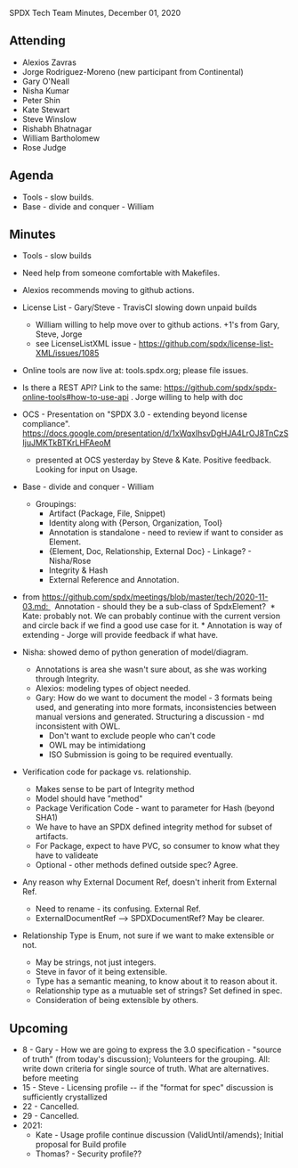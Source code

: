SPDX Tech Team Minutes, December 01, 2020

## Attending
* Alexios Zavras
* Jorge Rodriguez-Moreno (new participant from Continental)
* Gary O'Neall
* Nisha Kumar
* Peter Shin
* Kate Stewart
* Steve Winslow
* Rishabh Bhatnagar
* William Bartholomew
* Rose Judge

## Agenda
*  Tools - slow builds.  
*  Base - divide and conquer - William

## Minutes

* Tools - slow builds
* Need help from someone comfortable with Makefiles.
* Alexios recommends moving to github actions.
* License List - Gary/Steve - TravisCI slowing down unpaid builds
   * William willing to help move over to github actions.    +1's from Gary, Steve, Jorge
   * see LicenseListXML issue - https://github.com/spdx/license-list-XML/issues/1085
* Online tools are now live at:  tools.spdx.org;  please file issues. 
* Is there a REST API?   Link to the same: https://github.com/spdx/spdx-online-tools#how-to-use-api . Jorge willing to help with doc

* OCS - Presentation on "SPDX 3.0 - extending beyond license compliance".  https://docs.google.com/presentation/d/1xWqxIhsvDgHJA4LrOJ8TnCzSIjuJMKTkBTKrLHFAeoM
    * presented at OCS yesterday by Steve & Kate.   Positive feedback.   Looking for input on Usage.


* Base - divide and conquer - William
   * Groupings: 
       * Artifact (Package, File, Snippet) 
       * Identity along with {Person, Organization, Tool}
       * Annotation is standalone - need to review if want to consider as Element.
        * {Element,  Doc, Relationship, External Doc} - Linkage?  - Nisha/Rose 
        * Integrity & Hash
        * External Reference and Annotation.

* from https://github.com/spdx/meetings/blob/master/tech/2020-11-03.md:   Annotation - should they be a sub-class of SpdxElement? 
         * Kate: probably not. We can probably continue with the current version and circle back if we find a good use case for it.
        * Annotation is way of extending - Jorge will provide feedback if what have.

       
* Nisha: showed demo of python generation of model/diagram.    
   * Annotations is area she wasn't sure about, as she was working through Integrity.
   * Alexios:  modeling types of object needed.
   * Gary: How do we want to document the model - 3 formats being used, and generating into more formats,  inconsistencies between manual versions and generated.   Structuring a discussion - md inconsistent with OWL. 
     * Don't want to exclude people who can't code
     * OWL may be intimidationg
     * ISO Submission is going to be required eventually.
     
* Verification code for package vs. relationship. 
   * Makes sense to be part of Integrity method
   * Model should have "method"
   * Package Verification Code - want to parameter for Hash (beyond SHA1)
   * We have to have an SPDX defined integrity method for subset of artifacts. 
   * For Package,  expect to have PVC, so consumer to know what they have to valideate
   * Optional - other methods defined outside spec?    Agree.
   
* Any reason why External Document Ref, doesn't inherit from External Ref.
   * Need to rename - its confusing.    External Ref.
   * ExternalDocumentRef --> SPDXDocumentRef?   May be clearer.  
   
* Relationship Type is Enum,  not sure if we want to make extensible or not. 
    * May be strings, not just integers.
    * Steve in favor of it being extensible.
    * Type has a semantic meaning, to know about it to reason about it.
    * Relationship type as a mutuable set of strings?   Set defined in spec. 
    * Consideration of being extensible by others.

## Upcoming
* 8 - Gary - How we are going to express the 3.0 specification  - "source of truth"  (from today's discussion);  Volunteers for the grouping.   All: write down criteria for single source of truth.  What are alternatives.  before meeting
* 15 - Steve - Licensing profile -- if the "format for spec" discussion is sufficiently crystallized
* 22 - Cancelled.
* 29 - Cancelled.
* 2021:
    * Kate - Usage profile continue discussion (ValidUntil/amends);  Initial proposal for Build profile
    * Thomas?  - Security profile??

